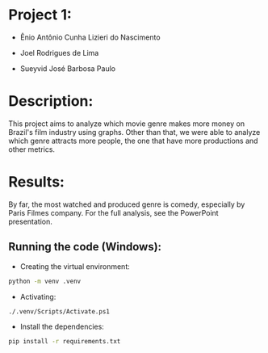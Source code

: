# Project 1:
* Ênio Antônio Cunha Lizieri do Nascimento

* Joel Rodrigues de Lima

* Sueyvid José Barbosa Paulo

# Description:
This project aims to analyze which movie genre makes more money on Brazil's film industry using graphs. Other than that, we were able to analyze which genre attracts more people, the one that have more productions and other metrics.

# Results:
By far, the most watched and produced genre is comedy, especially by Paris Filmes company. For the full analysis, see the PowerPoint presentation.

## Running the code (Windows):
* Creating the virtual environment:
```bash
python -m venv .venv
```
* Activating:
```bash
./.venv/Scripts/Activate.ps1
```
* Install the dependencies:
```bash
pip install -r requirements.txt
```
